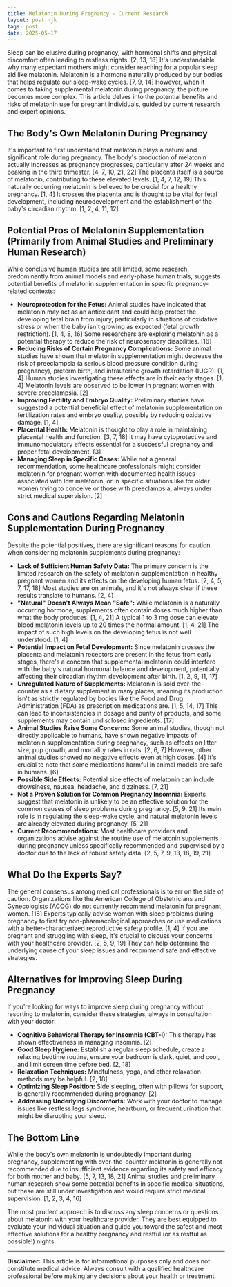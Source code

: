 ```yaml
---
title: Melatonin During Pregnancy - Current Research
layout: post.njk
tags: post
date: 2025-05-17
---
```


Sleep can be elusive during pregnancy, with hormonal shifts and physical discomfort often leading to restless nights. [2, 13, 18] It's understandable why many expectant mothers might consider reaching for a popular sleep aid like melatonin. Melatonin is a hormone naturally produced by our bodies that helps regulate our sleep-wake cycles. [7, 9, 14] However, when it comes to taking supplemental melatonin during pregnancy, the picture becomes more complex. This article delves into the potential benefits and risks of melatonin use for pregnant individuals, guided by current research and expert opinions.

## The Body's Own Melatonin During Pregnancy

It's important to first understand that melatonin plays a natural and significant role during pregnancy. The body's production of melatonin actually increases as pregnancy progresses, particularly after 24 weeks and peaking in the third trimester. [4, 7, 10, 21, 22] The placenta itself is a source of melatonin, contributing to these elevated levels. [1, 4, 7, 12, 19] This naturally occurring melatonin is believed to be crucial for a healthy pregnancy. [1, 4] It crosses the placenta and is thought to be vital for fetal development, including neurodevelopment and the establishment of the baby's circadian rhythm. [1, 2, 4, 11, 12]

## Potential Pros of Melatonin Supplementation (Primarily from Animal Studies and Preliminary Human Research)

While conclusive human studies are still limited, some research, predominantly from animal models and early-phase human trials, suggests potential benefits of melatonin supplementation in specific pregnancy-related contexts:

*   **Neuroprotection for the Fetus:** Animal studies have indicated that melatonin may act as an antioxidant and could help protect the developing fetal brain from injury, particularly in situations of oxidative stress or when the baby isn't growing as expected (fetal growth restriction). [1, 4, 8, 16] Some researchers are exploring melatonin as a potential therapy to reduce the risk of neurosensory disabilities. [16]
*   **Reducing Risks of Certain Pregnancy Complications:** Some animal studies have shown that melatonin supplementation might decrease the risk of preeclampsia (a serious blood pressure condition during pregnancy), preterm birth, and intrauterine growth retardation (IUGR). [1, 4] Human studies investigating these effects are in their early stages. [1, 4] Melatonin levels are observed to be lower in pregnant women with severe preeclampsia. [2]
*   **Improving Fertility and Embryo Quality:** Preliminary studies have suggested a potential beneficial effect of melatonin supplementation on fertilization rates and embryo quality, possibly by reducing oxidative damage. [1, 4]
*   **Placental Health:** Melatonin is thought to play a role in maintaining placental health and function. [3, 7, 18] It may have cytoprotective and immunomodulatory effects essential for a successful pregnancy and proper fetal development. [3]
*   **Managing Sleep in Specific Cases:** While not a general recommendation, some healthcare professionals might consider melatonin for pregnant women with documented health issues associated with low melatonin, or in specific situations like for older women trying to conceive or those with preeclampsia, always under strict medical supervision. [2]

## Cons and Cautions Regarding Melatonin Supplementation During Pregnancy

Despite the potential positives, there are significant reasons for caution when considering melatonin supplements during pregnancy:

*   **Lack of Sufficient Human Safety Data:** The primary concern is the limited research on the safety of melatonin supplementation in healthy pregnant women and its effects on the developing human fetus. [2, 4, 5, 7, 17, 18] Most studies are on animals, and it's not always clear if these results translate to humans. [2, 4]
*   **"Natural" Doesn't Always Mean "Safe":** While melatonin is a naturally occurring hormone, supplements often contain doses much higher than what the body produces. [1, 4, 21] A typical 1 to 3 mg dose can elevate blood melatonin levels up to 20 times the normal amount. [1, 4, 21] The impact of such high levels on the developing fetus is not well understood. [1, 4]
*   **Potential Impact on Fetal Development:** Since melatonin crosses the placenta and melatonin receptors are present in the fetus from early stages, there's a concern that supplemental melatonin could interfere with the baby's natural hormonal balance and development, potentially affecting their circadian rhythm development after birth. [1, 2, 9, 11, 17]
*   **Unregulated Nature of Supplements:** Melatonin is sold over-the-counter as a dietary supplement in many places, meaning its production isn't as strictly regulated by bodies like the Food and Drug Administration (FDA) as prescription medications are. [1, 5, 14, 17] This can lead to inconsistencies in dosage and purity of products, and some supplements may contain undisclosed ingredients. [17]
*   **Animal Studies Raise Some Concerns:** Some animal studies, though not directly applicable to humans, have shown negative impacts of melatonin supplementation during pregnancy, such as effects on litter size, pup growth, and mortality rates in rats. [2, 6, 7] However, other animal studies showed no negative effects even at high doses. [4] It's crucial to note that some medications harmful in animal models are safe in humans. [6]
*   **Possible Side Effects:** Potential side effects of melatonin can include drowsiness, nausea, headache, and dizziness. [7, 21]
*   **Not a Proven Solution for Common Pregnancy Insomnia:** Experts suggest that melatonin is unlikely to be an effective solution for the common causes of sleep problems during pregnancy. [5, 9, 21] Its main role is in regulating the sleep-wake cycle, and natural melatonin levels are already elevated during pregnancy. [5, 21]
*   **Current Recommendations:** Most healthcare providers and organizations advise against the routine use of melatonin supplements during pregnancy unless specifically recommended and supervised by a doctor due to the lack of robust safety data. [2, 5, 7, 9, 13, 18, 19, 21]

## What Do the Experts Say?

The general consensus among medical professionals is to err on the side of caution. Organizations like the American College of Obstetricians and Gynecologists (ACOG) do not currently recommend melatonin for pregnant women. [18] Experts typically advise women with sleep problems during pregnancy to first try non-pharmacological approaches or use medications with a better-characterized reproductive safety profile. [1, 4] If you are pregnant and struggling with sleep, it's crucial to discuss your concerns with your healthcare provider. [2, 5, 9, 19] They can help determine the underlying cause of your sleep issues and recommend safe and effective strategies.

## Alternatives for Improving Sleep During Pregnancy

If you're looking for ways to improve sleep during pregnancy without resorting to melatonin, consider these strategies, always in consultation with your doctor:

*   **Cognitive Behavioral Therapy for Insomnia (CBT-I):** This therapy has shown effectiveness in managing insomnia. [2]
*   **Good Sleep Hygiene:** Establish a regular sleep schedule, create a relaxing bedtime routine, ensure your bedroom is dark, quiet, and cool, and limit screen time before bed. [2, 18]
*   **Relaxation Techniques:** Mindfulness, yoga, and other relaxation methods may be helpful. [2, 18]
*   **Optimizing Sleep Position:** Side sleeping, often with pillows for support, is generally recommended during pregnancy. [2]
*   **Addressing Underlying Discomforts:** Work with your doctor to manage issues like restless legs syndrome, heartburn, or frequent urination that might be disrupting your sleep.

## The Bottom Line

While the body's own melatonin is undoubtedly important during pregnancy, supplementing with over-the-counter melatonin is generally not recommended due to insufficient evidence regarding its safety and efficacy for both mother and baby. [5, 7, 13, 18, 21] Animal studies and preliminary human research show some potential benefits in specific medical situations, but these are still under investigation and would require strict medical supervision. [1, 2, 3, 4, 16]

The most prudent approach is to discuss any sleep concerns or questions about melatonin with your healthcare provider. They are best equipped to evaluate your individual situation and guide you toward the safest and most effective solutions for a healthy pregnancy and restful (or as restful as possible!) nights.

---
**Disclaimer:** This article is for informational purposes only and does not constitute medical advice. Always consult with a qualified healthcare professional before making any decisions about your health or treatment.
